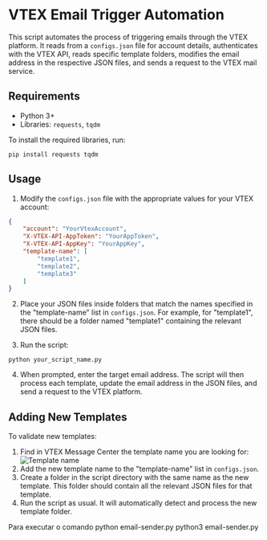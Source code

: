 
# VTEX Email Trigger Automation

This script automates the process of triggering emails through the VTEX platform. It reads from a `configs.json` file for account details, authenticates with the VTEX API, reads specific template folders, modifies the email address in the respective JSON files, and sends a request to the VTEX mail service.

## Requirements
- Python 3+
- Libraries: `requests`, `tqdm`

To install the required libraries, run:
```
pip install requests tqdm
```

## Usage

1. Modify the `configs.json` file with the appropriate values for your VTEX account:
```json
{
    "account": "YourVtexAccount",
    "X-VTEX-API-AppToken": "YourAppToken",
    "X-VTEX-API-AppKey": "YourAppKey",
    "template-name": [
        "template1",
        "template2",
        "template3"
    ]
}
```

2. Place your JSON files inside folders that match the names specified in the "template-name" list in `configs.json`. For example, for "template1", there should be a folder named "template1" containing the relevant JSON files.

3. Run the script:
```
python your_script_name.py
```

4. When prompted, enter the target email address. The script will then process each template, update the email address in the JSON files, and send a request to the VTEX platform.

## Adding New Templates

To validate new templates:

1. Find in VTEX Message Center the template name you are looking for:
![Template name](/readme/image.jpg)
2. Add the new template name to the "template-name" list in `configs.json`.
3. Create a folder in the script directory with the same name as the new template. This folder should contain all the relevant JSON files for that template.
4. Run the script as usual. It will automatically detect and process the new template folder.

Para executar o comando
python email-sender.py
python3 email-sender.py
